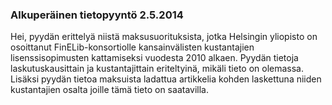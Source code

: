 ### Alkuperäinen tietopyyntö 2.5.2014

Hei, pyydän erittelyä niistä maksusuorituksista, jotka Helsingin yliopisto on osoittanut  FinELib-konsortiolle kansainvälisten kustantajien lisenssisopimusten kattamiseksi  vuodesta 2010 alkaen. Pyydän tietoja laskutuskausittain ja  kustantajittain eriteltyinä, mikäli tieto on olemassa. Lisäksi pyydän  tietoa maksuista ladattua artikkelia kohden laskettuna niiden  kustantajien osalta  joille tämä tieto on saatavilla. 
